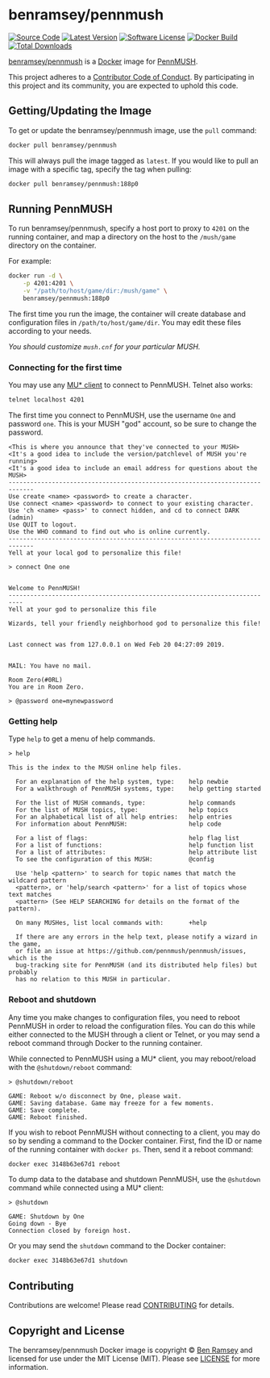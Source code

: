 # benramsey/pennmush

[![Source Code][badge-source]][source]
[![Latest Version][badge-release]][release]
[![Software License][badge-license]][license]
[![Docker Build][badge-build]][build]
[![Total Downloads][badge-downloads]][downloads]

[benramsey/pennmush][] is a [Docker][] image for [PennMUSH][].

This project adheres to a [Contributor Code of Conduct][conduct]. By
participating in this project and its community, you are expected to uphold this
code.


## Getting/Updating the Image

To get or update the benramsey/pennmush image, use the `pull` command:

```bash
docker pull benramsey/pennmush
```

This will always pull the image tagged as `latest`. If you would like to pull
an image with a specific tag, specify the tag when pulling:

```bash
docker pull benramsey/pennmush:188p0
```


## Running PennMUSH

To run benramsey/pennmush, specify a host port to proxy to `4201` on the running
container, and map a directory on the host to the `/mush/game` directory
on the container.

For example:

```bash
docker run -d \
    -p 4201:4201 \
    -v "/path/to/host/game/dir:/mush/game" \
    benramsey/pennmush:188p0
```

The first time you run the image, the container will create database and
configuration files in `/path/to/host/game/dir`. You may edit these files
according to your needs.

*You should customize `mush.cnf` for your particular MUSH.*

### Connecting for the first time

You may use any [MU\* client][clients] to connect to PennMUSH. Telnet also works:

```bash
telnet localhost 4201
```

The first time you connect to PennMUSH, use the username `One` and password
`one`. This is your MUSH "god" account, so be sure to change the password.

```
<This is where you announce that they've connected to your MUSH>
<It's a good idea to include the version/patchlevel of MUSH you're running>
<It's a good idea to include an email address for questions about the MUSH>
-----------------------------------------------------------------------------
Use create <name> <password> to create a character.
Use connect <name> <password> to connect to your existing character.
Use 'ch <name> <pass>' to connect hidden, and cd to connect DARK (admin)
Use QUIT to logout.
Use the WHO command to find out who is online currently.
-----------------------------------------------------------------------------
Yell at your local god to personalize this file!

> connect One one


Welcome to PennMUSH!
--------------------------------------------------------------------------
Yell at your god to personalize this file

Wizards, tell your friendly neighborhood god to personalize this file!


Last connect was from 127.0.0.1 on Wed Feb 20 04:27:09 2019.


MAIL: You have no mail.

Room Zero(#0RL)
You are in Room Zero.

> @password one=mynewpassword
```

### Getting help

Type `help` to get a menu of help commands.

```
> help

This is the index to the MUSH online help files.

  For an explanation of the help system, type:    help newbie
  For a walkthrough of PennMUSH systems, type:    help getting started

  For the list of MUSH commands, type:            help commands
  For the list of MUSH topics, type:              help topics
  For an alphabetical list of all help entries:   help entries
  For information about PennMUSH:                 help code

  For a list of flags:                            help flag list
  For a list of functions:                        help function list
  For a list of attributes:                       help attribute list
  To see the configuration of this MUSH:          @config

  Use 'help <pattern>' to search for topic names that match the wildcard pattern
  <pattern>, or 'help/search <pattern>' for a list of topics whose text matches
  <pattern> (See HELP SEARCHING for details on the format of the pattern).

  On many MUSHes, list local commands with:       +help

  If there are any errors in the help text, please notify a wizard in the game,
  or file an issue at https://github.com/pennmush/pennmush/issues, which is the
  bug-tracking site for PennMUSH (and its distributed help files) but probably
  has no relation to this MUSH in particular.
```

### Reboot and shutdown

Any time you make changes to configuration files, you need to reboot PennMUSH
in order to reload the configuration files. You can do this while either
connected to the MUSH through a client or Telnet, or you may send a reboot
command through Docker to the running container.

While connected to PennMUSH using a MU\* client, you may reboot/reload with the
`@shutdown/reboot` command:

```
> @shutdown/reboot

GAME: Reboot w/o disconnect by One, please wait.
GAME: Saving database. Game may freeze for a few moments.
GAME: Save complete.
GAME: Reboot finished.
```

If you wish to reboot PennMUSH without connecting to a client, you may do so by
sending a command to the Docker container. First, find the ID or name of the
running container with `docker ps`. Then, send it a reboot command:

```bash
docker exec 3148b63e67d1 reboot
```

To dump data to the database and shutdown PennMUSH, use the `@shutdown` command
while connected using a MU\* client:

```
> @shutdown

GAME: Shutdown by One
Going down - Bye
Connection closed by foreign host.
```

Or you may send the `shutdown` command to the Docker container:

```bash
docker exec 3148b63e67d1 shutdown
```


## Contributing

Contributions are welcome! Please read [CONTRIBUTING][] for details.


## Copyright and License

The benramsey/pennmush Docker image is copyright © [Ben Ramsey](https://benramsey.com)
and licensed for use under the MIT License (MIT). Please see [LICENSE][] for
more information.


[benramsey/pennmush]: https://hub.docker.com/r/benramsey/pennmush
[docker]: https://www.docker.com
[pennmush]: https://www.pennmush.org
[conduct]: https://github.com/ramsey/docker-pennmush/blob/master/.github/CODE_OF_CONDUCT.md
[clients]: https://en.wikipedia.org/wiki/MUD_client
[contributing]: https://github.com/ramsey/docker-pennmush/blob/master/.github/CONTRIBUTING.md

[badge-source]: http://img.shields.io/badge/source-benramsey/pennmush-blue.svg?style=flat-square
[badge-release]: https://img.shields.io/github/release/ramsey/docker-pennmush.svg?style=flat-square
[badge-license]: https://img.shields.io/github/license/ramsey/docker-pennmush.svg?style=flat-square
[badge-build]: https://img.shields.io/docker/cloud/automated/benramsey/pennmush.svg?style=flat-square
[badge-downloads]: https://img.shields.io/docker/pulls/benramsey/pennmush.svg?style=flat-square&colorB=mediumvioletred

[source]: https://github.com/ramsey/docker-pennmush
[release]: https://github.com/ramsey/docker-pennmush/releases
[license]: https://github.com/ramsey/docker-pennmush/blob/master/LICENSE
[build]: https://hub.docker.com/r/benramsey/pennmush
[downloads]: https://hub.docker.com/r/benramsey/pennmush

